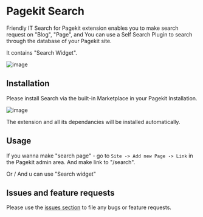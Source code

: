 # Pagekit Search

Friendly IT Search for Pagekit extension enables you to make search request on "Blog", "Page",
and You can use a Self Search Plugin to search through the database of your Pagekit site. 

It contains "Search Widget".

![image](http://pagekit.friendly-it.ru/storage/img/searchscreenshot.jpg)

## Installation

Please install Search via the built-in Marketplace in your Pagekit Installation.

![image](http://pagekit.friendly-it.ru/storage/img/marketplace1.jpg)

The extension and all its dependancies will be installed automatically.

## Usage
If you wanna make "search page" - go to `Site -> Add new Page -> Link` in the Pagekit admin area.
And make link to "/search".

Or / And u can use "Search widget" 

## Issues and feature requests

Please use the [issues section](https://github.com/neicv/pagekit-search/issues) to file any bugs or feature requests.
